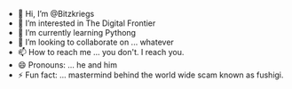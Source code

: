 - 👋 Hi, I’m @Bitzkriegs
- 👀 I’m interested in The Digital Frontier
- 🌱 I’m currently learning Pythong
- 💞️ I’m looking to collaborate on ... whatever 
- 📫 How to reach me ... you don't. I reach you. 
- 😄 Pronouns: ... he and him
- ⚡ Fun fact: ... mastermind behind the world wide scam known as fushigi.

<!---
Bitzkriegs/Bitzkriegs is a ✨ special ✨ repository because its `README.md` (this file) appears on your GitHub profile.
You can click the Preview link to take a look at your changes.
--->
